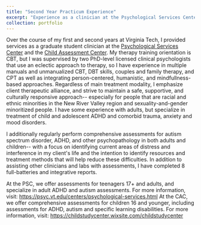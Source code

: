 ```yaml
---
title: "Second Year Practicum Experience"
excerpt: "Experience as a clinician at the Psychological Services Center of Virginia Tech"
collection: portfolio
---
```


Over the course of my first and second years at Virginia Tech, I provided services as a graduate student clinician at the [Psychological Services Center](https://support.psyc.vt.edu/centers/psc) and the [Child Assessment Center](https://childstudycenter.wixsite.com/childstudycenter). My therapy training orientation is CBT, but I was supervised by two PhD-level licensed clinical psychologists that use an eclectic approach to therapy, so I have experience in multiple manuals and unmanualized CBT, DBT skills, couples and family therapy, and CPT as well as integrating person-centered, humanistic, and mindfullness-based approaches. Regardless of main treatment modality, I emphasize client therapeutic alliance, and strive to maintain a safe, supportive, and culturally responsive approach-- especially for people that are racial and ethnic minorities in the New River Valley region and sexuality-and-gender minoritized people. I have some experience with adults, but specialize in treatment of child and adolescent ADHD and comorbid trauma, anxiety and mood disorders. 

I additionally regularly perform comprehensive assessments for autism spectrum disorder, ADHD, and other psychopathology in both adults and children-- with a focus on identifying current areas of distress and interference in my client's life and the intention to identify resources and treatment methods that will help reduce these difficulties. In addition to assisting other clinicians and labs with assessments, I have completed 8 full-batteries and integrative reports.

At the PSC, we offer assessments for teenagers 17+ and adults, and specialize in adult ADHD and autism assessments. For more information, visit: https://psyc.vt.edu/centers/psychological-services.html At the CAC, we offer comprehensive assessments for children 16 and younger, including assessments for ADHD, autism and specific learning disabilities. For more information, visit: https://childstudycenter.wixsite.com/childstudycenter
